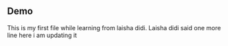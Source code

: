## Demo
This is my first file while learning from laisha didi.
Laisha didi said one more line here i am updating it
